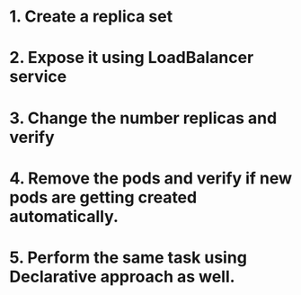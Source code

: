 # 1. Create a replica set

# 2. Expose it using LoadBalancer service

# 3. Change the number replicas and verify

# 4. Remove the pods and verify if new pods are getting created automatically.

# 5. Perform the same task using Declarative approach as well.
